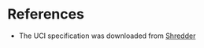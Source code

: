 # References

- The UCI specification was downloaded from [Shredder](https://www.shredderchess.com/download.html)
